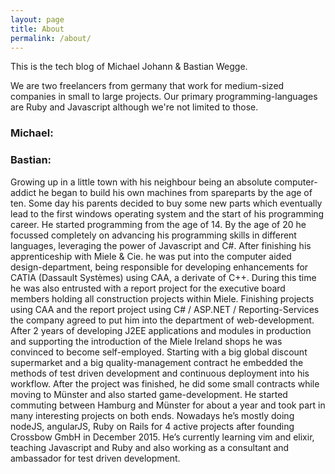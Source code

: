 ```yaml
---
layout: page
title: About
permalink: /about/
---
```


This is the tech blog of Michael Johann & Bastian Wegge.

We are two freelancers from germany that work for medium-sized companies in small to large projects. Our primary programming-languages are Ruby and Javascript although we're not limited to those.

### Michael:


### Bastian:

Growing up in a little town with his neighbour being an absolute computer-addict he began to build his own machines from spareparts by the age of ten. Some day his parents decided to buy some new parts which eventually lead to the first windows operating system and the start of his programming career. He started programming from the age of 14. By the age of 20 he focussed completely on advancing his programming skills in different languages, leveraging the power of Javascript and C#. After finishing his apprenticeship with Miele & Cie. he was put into the computer aided design-department, being responsible for developing enhancements for CATIA (Dassault Systèmes) using CAA, a derivate of C++. During this time he was also entrusted with a report project for the executive board members holding all construction projects within Miele. Finishing projects using CAA and the report project using C# / ASP.NET / Reporting-Services the company agreed to put him into the department of web-development. After 2 years of developing J2EE applications and modules in production and supporting the introduction of the Miele Ireland shops he was convinced to become self-employed. Starting with a big global discount supermarket and a big quality-management contract he embedded the methods of test driven development and continuous deployment into his workflow. After the project was finished, he did some small contracts while moving to Münster and also started game-development. He started commuting between Hamburg and Münster for about a year and took part in many interesting projects on both ends. Nowadays he’s mostly doing nodeJS, angularJS, Ruby on Rails for 4 active projects after founding Crossbow GmbH in December 2015. He’s currently learning vim and elixir, teaching Javascript and Ruby and also working as a consultant and ambassador for test driven development.